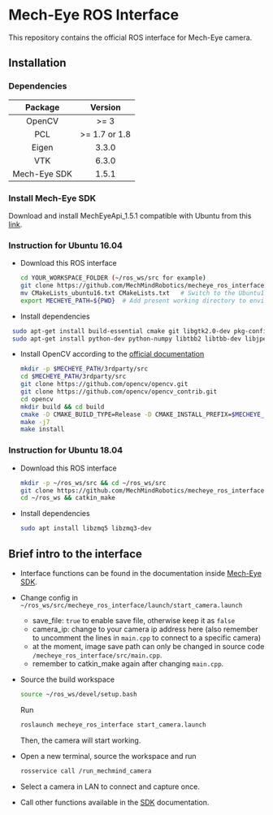 # Mech-Eye ROS Interface

This repository contains the official ROS interface for Mech-Eye camera.

## Installation

### Dependencies

|   Package    |    Version    |
| :----------: | :-----------: |
|    OpenCV    |     >= 3      |
|     PCL      | >= 1.7 or 1.8 |
|    Eigen     |     3.3.0     |
|     VTK      |     6.3.0     |
| Mech-Eye SDK |     1.5.1     |

### Install Mech-Eye SDK

Download and install MechEyeApi_1.5.1 compatible with Ubuntu from this [link](https://www.mech-mind.com/download/camera-sdk.html).

### Instruction for Ubuntu 16.04

- Download this ROS interface 

  ```bash
  cd YOUR_WORKSPACE_FOLDER (~/ros_ws/src for example)   
  git clone https://github.com/MechMindRobotics/mecheye_ros_interface.git && cd mecheye_ros_interface
  mv CMakeLists_ubuntu16.txt CMakeLists.txt   # Switch to the Ubuntu16 CMakeLists
  export MECHEYE_PATH=${PWD}  # Add present working directory to environment variable
  ```
  
 - Install dependencies

  ```bash
   sudo apt-get install build-essential cmake git libgtk2.0-dev pkg-config libavcodec-dev libavformat-dev libswscale-dev 
   sudo apt-get install python-dev python-numpy libtbb2 libtbb-dev libjpeg-dev libpng-dev libtiff-dev libjasper-dev libdc1394-22-dev
  ```

- Install OpenCV according to the [official documentation](https://docs.opencv.org/4.1.1/d7/d9f/tutorial_linux_install.html)

  ```bash
  mkdir -p $MECHEYE_PATH/3rdparty/src
  cd $MECHEYE_PATH/3rdparty/src
  git clone https://github.com/opencv/opencv.git
  git clone https://github.com/opencv/opencv_contrib.git
  cd opencv
  mkdir build && cd build
  cmake -D CMAKE_BUILD_TYPE=Release -D CMAKE_INSTALL_PREFIX=$MECHEYE_PATH/3rdparty/opencv4 ..
  make -j7
  make install
  ```


### Instruction for Ubuntu 18.04

- Download this ROS interface

  ```bash
  mkdir -p ~/ros_ws/src && cd ~/ros_ws/src
  git clone https://github.com/MechMindRobotics/mecheye_ros_interface
  cd ~/ros_ws && catkin_make
  ```

- Install dependencies

  ``` bash
  sudo apt install libzmq5 libzmq3-dev
  ```

## Brief intro to the interface

- Interface functions can be found in the documentation inside [Mech-Eye SDK](https://www.mech-mind.com/download/camera-sdk.html).
- Change config in `~/ros_ws/src/mecheye_ros_interface/launch/start_camera.launch`
  - save_file: `true` to enable save file, otherwise keep it as `false`
  - camera_ip: change to your camera ip address here (also remember to uncomment the lines in `main.cpp` to connect to a specific camera)
  - at the moment, image save path can only be changed in source code `/mecheye_ros_interface/src/main.cpp`.
  - remember to catkin_make again after changing `main.cpp`.
- Source the build workspace

  ```bash
  source ~/ros_ws/devel/setup.bash
  ```

  Run

  ```bash
  roslaunch mecheye_ros_interface start_camera.launch 
  ```

  Then, the camera will start working.
- Open a new terminal, source the workspace and run

  ```bash
  rosservice call /run_mechmind_camera
  ```

- Select a camera in LAN to connect and capture once.
- Call other functions available in the [SDK](https://www.mech-mind.com/download/camera-sdk.html) documentation.
